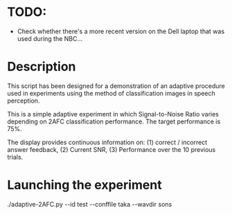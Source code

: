 # TODO:

* Check whether there's a more recent version on the Dell laptop that was
used during the NBC...


# Description

This script has been designed for a demonstration of an adaptive procedure used
in experiments using the method of classification images in speech perception.

This is a simple adaptive experiment in which Signal-to-Noise Ratio varies
depending on 2AFC classification performance. The target performance is 75%.

The display provides continuous information on: (1) correct / incorrect answer 
feedback, (2) Current SNR, (3) Performance over the 10 previous trials.


# Launching the experiment

./adaptive-2AFC.py --id test --conffile taka --wavdir sons


